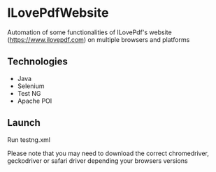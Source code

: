# ILovePdfWebsite

Automation of some functionalities of ILovePdf's website (https://www.ilovepdf.com) on multiple browsers and platforms

## Technologies

- Java
- Selenium
- Test NG
- Apache POI

## Launch

Run testng.xml 

Please note that you may need to download the correct chromedriver, geckodriver or safari driver depending your browsers versions